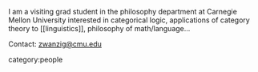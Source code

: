 I am a visiting grad student in the philosophy department at Carnegie Mellon University interested in categorical logic, applications of category theory to [[linguistics]], philosophy of math/language...

Contact: <zwanzig@cmu.edu> 


category:people